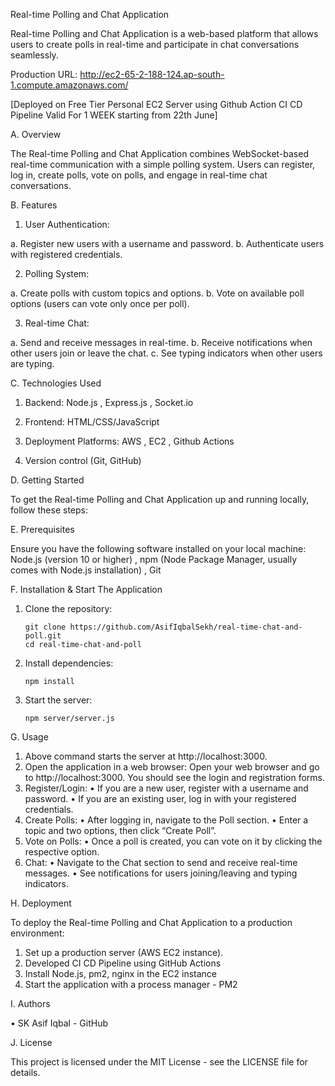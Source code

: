 Real-time Polling and Chat Application

 Real-time Polling and Chat Application is a web-based platform that allows users to create polls in real-time and participate in chat conversations seamlessly.

 Production URL: http://ec2-65-2-188-124.ap-south-1.compute.amazonaws.com/ 

 [Deployed on Free Tier Personal EC2 Server using Github Action CI CD Pipeline Valid For 1 WEEK starting from 22th June]


	

A. Overview

  The Real-time Polling and Chat Application combines WebSocket-based real-time communication with a simple polling system. Users can register, log in, create polls, vote on polls, 
  and engage in real-time chat conversations.

B. Features

 1. User Authentication:

   a. Register new users with a username and password.
   b. Authenticate users with registered credentials.

 2. Polling System:

   a. Create polls with custom topics and options.
   b. Vote on available poll options (users can vote only once per poll).

 3. Real-time Chat:

   a. Send and receive messages in real-time.
   b. Receive notifications when other users join or leave the chat.
   c. See typing indicators when other users are typing.

C. Technologies Used

  1. Backend: Node.js , Express.js , Socket.io
    
  2. Frontend: HTML/CSS/JavaScript
    
  3. Deployment Platforms: AWS , EC2 , Github Actions

  4. Version control (Git, GitHub)

D. Getting Started

   To get the Real-time Polling and Chat Application up and running locally, follow these steps:

E. Prerequisites

   Ensure you have the following software installed on your local machine:
   Node.js (version 10 or higher) , npm (Node Package Manager, usually comes with Node.js installation) , Git

F. Installation & Start The Application

 1.	Clone the repository:

        git clone https://github.com/AsifIqbalSekh/real-time-chat-and-poll.git
        cd real-time-chat-and-poll

 2.	Install dependencies:

        npm install

 3.	Start the server:

        npm server/server.js

G. Usage

  1.	Above command starts the server at http://localhost:3000.
  2.	Open the application in a web browser:
            Open your web browser and go to http://localhost:3000. You should see the login and registration forms.
  3.	Register/Login:
              •	If you are a new user, register with a username and password.
              •	If you are an existing user, log in with your registered credentials.
  4.	Create Polls:
              •	After logging in, navigate to the Poll section.
              •	Enter a topic and two options, then click “Create Poll”.
  5.	Vote on Polls:
              •	Once a poll is created, you can vote on it by clicking the respective option.
  6.	Chat:
              •	Navigate to the Chat section to send and receive real-time messages.
              •	See notifications for users joining/leaving and typing indicators.

H. Deployment

  To deploy the Real-time Polling and Chat Application to a production environment:

  1.	Set up a production server (AWS EC2 instance).
  2.	Developed CI CD Pipeline using GitHub Actions
  3.	Install Node.js, pm2, nginx in the EC2 instance
  5.	Start the application with a process manager - PM2

I. Authors

  • SK Asif Iqbal - GitHub

J. License

  This project is licensed under the MIT License - see the LICENSE file for details.
